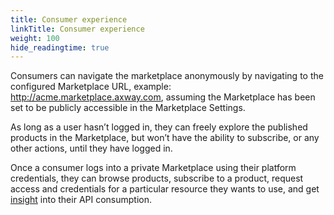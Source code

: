 ```yaml
---
title: Consumer experience
linkTitle: Consumer experience
weight: 100
hide_readingtime: true
---
```


Consumers can navigate the marketplace anonymously by navigating to the configured Marketplace URL, example: http://acme.marketplace.axway.com, assuming the Marketplace has been set to be publicly accessible in the Marketplace Settings.

As long as a user hasn’t logged in, they can freely explore the published products in the Marketplace, but won’t have the ability to subscribe, or any other actions, until they have logged in.

Once a consumer logs into a private Marketplace using their platform credentials, they can browse products, subscribe to a product, request access and credentials for a particular resource they wants to use, and get [insight](/docs/manage_marketplace/consumer_experience/consumer_insights/) into their API consumption.
